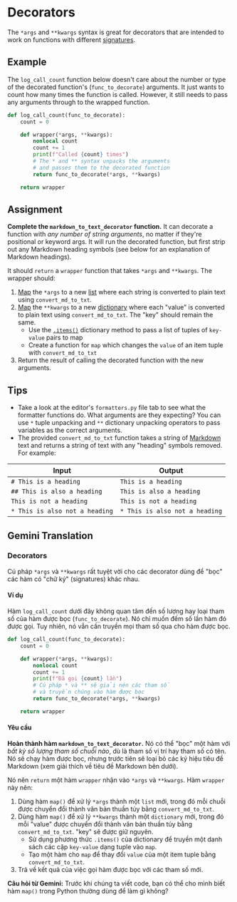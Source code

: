 # Decorators

The `*args` and `**kwargs` syntax is great for decorators that are intended to work on functions with different [signatures](https://developer.mozilla.org/en-US/docs/Glossary/Signature/Function).

## Example

The `log_call_count` function below doesn't care about the number or type of the decorated function's (`func_to_decorate`) arguments. It just wants to count how many times the function is called. However, it still needs to pass any arguments through to the wrapped function.

```python
def log_call_count(func_to_decorate):
    count = 0

    def wrapper(*args, **kwargs):
        nonlocal count
        count += 1
        print(f"Called {count} times")
        # The * and ** syntax unpacks the arguments
        # and passes them to the decorated function
        return func_to_decorate(*args, **kwargs)

    return wrapper
```

## Assignment

**Complete the `markdown_to_text_decorator` function.** It can decorate a function with *any number of string arguments*, no matter if they're positional or keyword args. It will run the decorated function, but first strip out any Markdown heading symbols (see below for an explanation of Markdown headings).

It should `return` a `wrapper` function that takes `*args` and `**kwargs`. The wrapper should:

1. [Map](https://docs.python.org/3/library/functions.html#map) the `*args` to a new [list](https://docs.python.org/3/library/stdtypes.html#list) where each string is converted to plain text using `convert_md_to_txt`.
2. [Map](https://docs.python.org/3/library/functions.html#map) the `**kwargs` to a new [dictionary](https://docs.python.org/3/library/stdtypes.html#dict) where each "value" is converted to plain text using `convert_md_to_txt`. The "key" should remain the same.
   - Use the [`.items()`](https://docs.python.org/3/library/stdtypes.html#dict.items) dictionary method to pass a list of tuples of `key-value` pairs to map
   - Create a function for `map` which changes the `value` of an item tuple with `convert_md_to_txt`
3. Return the result of calling the decorated function with the new arguments.

## Tips

- Take a look at the editor's `formatters.py` file tab to see what the formatter functions do. What arguments are they expecting? You can use `*` tuple unpacking and `**` dictionary unpacking operators to pass variables as the correct arguments.
- The provided `convert_md_to_txt` function takes a string of [Markdown](https://www.markdownguide.org/cheat-sheet/) text and returns a string of text with any "heading" symbols removed. For example:

| Input | Output |
|-------|---------|
| `# This is a heading` | `This is a heading` |
| `## This is also a heading` | `This is also a heading` |
| `This is not a heading` | `This is not a heading` |
| `* This is also not a heading` | `* This is also not a heading` |

## Gemini Translation

### Decorators

Cú pháp `*args` và `**kwargs` rất tuyệt vời cho các decorator dùng để "bọc" các hàm có "chữ ký" (signatures) khác nhau.

#### Ví dụ

Hàm `log_call_count` dưới đây không quan tâm đến số lượng hay loại tham số của hàm được bọc (`func_to_decorate`). Nó chỉ muốn đếm số lần hàm đó được gọi. Tuy nhiên, nó vẫn cần truyền mọi tham số qua cho hàm được bọc.

```python
def log_call_count(func_to_decorate):
    count = 0

    def wrapper(*args, **kwargs):
        nonlocal count
        count += 1
        print(f"Đã gọi {count} lần")
        # Cú pháp * và ** sẽ giải nén các tham số
        # và truyền chúng vào hàm được bọc
        return func_to_decorate(*args, **kwargs)

    return wrapper
```

#### Yêu cầu

**Hoàn thành hàm `markdown_to_text_decorator`.** Nó có thể "bọc" một hàm với *bất kỳ số lượng tham số chuỗi nào*, dù là tham số vị trí hay tham số có tên. Nó sẽ chạy hàm được bọc, nhưng trước tiên sẽ loại bỏ các ký hiệu tiêu đề Markdown (xem giải thích về tiêu đề Markdown bên dưới).

Nó nên `return` một hàm `wrapper` nhận vào `*args` và `**kwargs`. Hàm `wrapper` này nên:

1. Dùng hàm `map()` để xử lý `*args` thành một `list` mới, trong đó mỗi chuỗi được chuyển đổi thành văn bản thuần túy bằng `convert_md_to_txt`.
2. Dùng hàm `map()` để xử lý `**kwargs` thành một `dictionary` mới, trong đó mỗi "value" được chuyển đổi thành văn bản thuần túy bằng `convert_md_to_txt`. "key" sẽ được giữ nguyên.
   - Sử dụng phương thức `.items()` của dictionary để truyền một danh sách các cặp `key-value` dạng tuple vào `map`.
   - Tạo một hàm cho `map` để thay đổi `value` của một item tuple bằng `convert_md_to_txt`.
3. Trả về kết quả của việc gọi hàm được bọc với các tham số mới.

**Câu hỏi từ Gemini:** Trước khi chúng ta viết code, bạn có thể cho mình biết hàm `map()` trong Python thường dùng để làm gì không?
